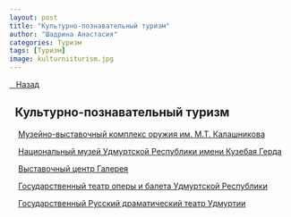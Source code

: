 ```yaml
---
layout: post
title: "Культурно-познавательный туризм"
author: "Шадрина Анастасия"
categories: Туризм
tags: [Туризм]
image: kulturniiturism.jpg
---
```


<p class="lead"><a href="{{ site.baseurl }}/">&nbsp;&nbsp;&nbsp;Назад</a> </p>

## &nbsp;&nbsp;Культурно-познавательный туризм

&nbsp;&nbsp;&nbsp;&nbsp;[Музейно-выставочный комплекс оружия им. М.Т. Калашникова](kalashnikov.md)

&nbsp;&nbsp;&nbsp;&nbsp;[Национальный музей Удмуртской Республики имени Кузебая Герда](musei_imeni_gerda.md)

&nbsp;&nbsp;&nbsp;&nbsp;[Выставочный центр Галерея](galereya.md)

&nbsp;&nbsp;&nbsp;&nbsp;[Государственный театр оперы и балета Удмуртской Республики](theatre_operi_baleta.md)

&nbsp;&nbsp;&nbsp;&nbsp;[Государственный Русский драматический театр Удмуртии](dramteatr.md)